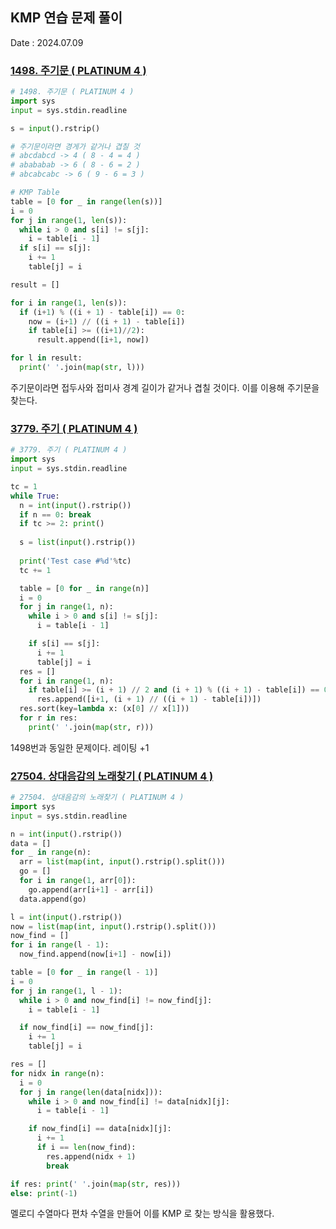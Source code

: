 ## KMP 연습 문제 풀이
Date : 2024.07.09

### [1498. 주기문 ( PLATINUM 4 )](https://www.acmicpc.net/problem/1498)
```py
# 1498. 주기문 ( PLATINUM 4 )
import sys
input = sys.stdin.readline

s = input().rstrip()

# 주기문이라면 경게가 같거나 겹칠 것
# abcdabcd -> 4 ( 8 - 4 = 4 )
# abababab -> 6 ( 8 - 6 = 2 )
# abcabcabc -> 6 ( 9 - 6 = 3 )

# KMP Table
table = [0 for _ in range(len(s))]
i = 0
for j in range(1, len(s)):
  while i > 0 and s[i] != s[j]:
    i = table[i - 1]
  if s[i] == s[j]:
    i += 1
    table[j] = i

result = []

for i in range(1, len(s)):
  if (i+1) % ((i + 1) - table[i]) == 0:
    now = (i+1) // ((i + 1) - table[i])
    if table[i] >= ((i+1)//2):
      result.append([i+1, now])

for l in result:
  print(' '.join(map(str, l)))
```

주기문이라면 접두사와 접미사 경계 길이가 같거나 겹칠 것이다. 이를 이용해 주기문을 찾는다.


### [3779. 주기 ( PLATINUM 4 )](https://www.acmicpc.net/problem/3779)
```py
# 3779. 주기 ( PLATINUM 4 )
import sys
input = sys.stdin.readline

tc = 1
while True:
  n = int(input().rstrip())
  if n == 0: break
  if tc >= 2: print()
    
  s = list(input().rstrip())
  
  print('Test case #%d'%tc)
  tc += 1

  table = [0 for _ in range(n)]
  i = 0
  for j in range(1, n):
    while i > 0 and s[i] != s[j]:
      i = table[i - 1]

    if s[i] == s[j]:
      i += 1
      table[j] = i
  res = []
  for i in range(1, n):
    if table[i] >= (i + 1) // 2 and (i + 1) % ((i + 1) - table[i]) == 0:
      res.append([i+1, (i + 1) // ((i + 1) - table[i])])
  res.sort(key=lambda x: (x[0] // x[1]))
  for r in res:
    print(' '.join(map(str, r)))
```

1498번과 동일한 문제이다. 레이팅 +1


### [27504. 상대음감의 노래찾기 ( PLATINUM 4 )](https://www.acmicpc.net/problem/27504)
```py
# 27504. 상대음감의 노래찾기 ( PLATINUM 4 )
import sys
input = sys.stdin.readline

n = int(input().rstrip())
data = []
for _ in range(n):
  arr = list(map(int, input().rstrip().split()))
  go = []
  for i in range(1, arr[0]):
    go.append(arr[i+1] - arr[i])
  data.append(go)

l = int(input().rstrip())
now = list(map(int, input().rstrip().split()))
now_find = []
for i in range(l - 1):
  now_find.append(now[i+1] - now[i])

table = [0 for _ in range(l - 1)]
i = 0
for j in range(1, l - 1):
  while i > 0 and now_find[i] != now_find[j]:
    i = table[i - 1]

  if now_find[i] == now_find[j]:
    i += 1
    table[j] = i

res = []
for nidx in range(n):
  i = 0
  for j in range(len(data[nidx])):
    while i > 0 and now_find[i] != data[nidx][j]:
      i = table[i - 1]

    if now_find[i] == data[nidx][j]:
      i += 1
      if i == len(now_find):
        res.append(nidx + 1)
        break

if res: print(' '.join(map(str, res)))
else: print(-1)
```

멜로디 수열마다 편차 수열을 만들어 이를 KMP 로 찾는 방식을 활용했다.
